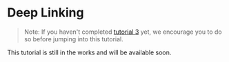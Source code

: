 # Deep Linking

> Note: If you haven't completed [tutorial 3](Android-Tutorial-3) yet, we encourage you to do so before jumping into this tutorial.

This tutorial is still in the works and will be available soon.